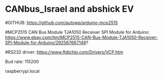# CANbus_Israel and abshick EV


#GITHUB: https://github.com/autowp/arduino-mcp2515  

#MCP2515 CAN Bus Module TJA1050 Receiver SPI Module for Arduino: https://www.ebay.com/itm/MCP2515-CAN-Bus-Module-TJA1050-Receiver-SPI-Module-for-Arduino/292587667149?

#RS232 driver: https://www.ftdichip.com/Drivers/VCP.htm


Bud rate: 115200

raspberrypi.local
